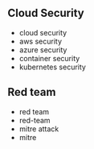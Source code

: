 ## Cloud Security
- cloud security
- aws security
- azure security
- container security
- kubernetes security

## Red team
- red team
- red-team
- mitre attack
- mitre


